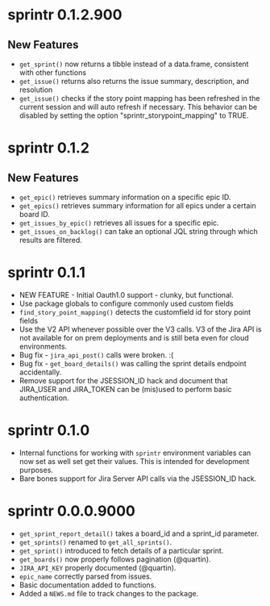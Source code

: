 # sprintr 0.1.2.900

## New Features

* `get_sprint()` now returns a tibble instead of a data.frame, consistent 
with other functions
* `get_issue()` returns also returns the issue summary, description, and resolution
* `get_issue()` checks if the story point mapping has been refreshed in the current session and will auto refresh if necessary. This behavior can be disabled by setting the option "sprintr_storypoint_mapping" to TRUE.


# sprintr 0.1.2

## New Features

* `get_epic()` retrieves summary information on a specific epic ID.
* `get_epics()` retrieves summary information for all epics under a certain board ID.
* `get_issues_by_epic()` retrieves all issues for a specific epic.
* `get_issues_on_backlog()` can take an optional JQL string through which results are filtered.

# sprintr 0.1.1

* NEW FEATURE - Initial Oauth1.0 support - clunky, but functional.
* Use package globals to configure commonly used custom fields
* `find_story_point_mapping()` detects the customfield id for story point fields
* Use the V2 API whenever possible over the V3 calls. V3 of the Jira API is not 
  available for on prem deployments and is still beta even for cloud environments.
* Bug fix - `jira_api_post()` calls were broken. :(
* Bug fix - `get_board_details()` was calling the sprint details endpoint accidentally.
* Remove support for the JSESSION_ID hack and document that JIRA_USER and 
  JIRA_TOKEN can be (mis)used to perform basic authentication.


# sprintr 0.1.0

* Internal functions for working with `sprintr` environment variables can now 
  set as well set get their values. This is intended for development purposes.
* Bare bones support for Jira Server API calls via the JSESSION_ID hack.

# sprintr 0.0.0.9000

* `get_sprint_report_detail()` takes a board_id and a sprint_id parameter.
* `get_sprints()` renamed to `get_all_sprints()`.
* `get_sprint()` introduced to fetch details of a particular sprint.
* `get_boards()` now properly follows pagination (@quartin).
* `JIRA_API_KEY` properly documented (@quartin).
* `epic_name` correctly parsed from issues.
* Basic documentation added to functions.
* Added a `NEWS.md` file to track changes to the package.
